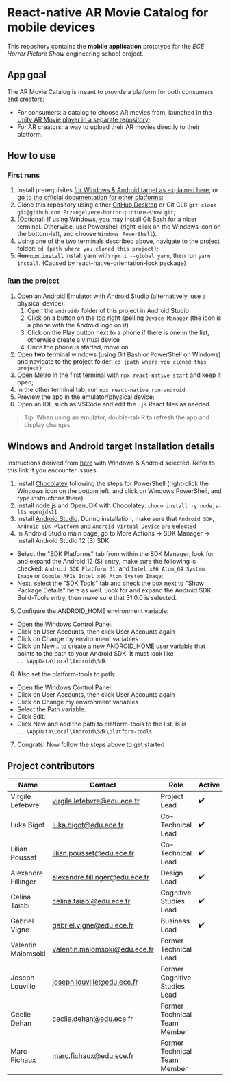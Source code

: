 # React-native AR Movie Catalog for mobile devices

This repository contains the **mobile application** prototype for the *ECE Horror Picture Show* engineering school project.

## App goal

The AR Movie Catalog is meant to provide a platform for both consumers and creators:

- For consumers: a catalog to choose AR movies from, launched in the [Unity AR Movie player in a separate repository](https://github.com/Erzangel/ece-horror-picture-show);
- For AR creators: a way to upload their AR movies directly to their platform.

## How to use

### First runs

1. Install prerequisites [for Windows & Android target as explained here](#windows-and-android-target-installation-details), or [go to the official documentation for other platforms](https://reactnative.dev/docs/environment-setup);
2. Clone this repository using either [GitHub Desktop](https://desktop.github.com/) or Git CLI: `git clone git@github.com:Erzangel/ece-horror-picture-show.git`;
3. (Optional) If using Windows, you may install [Git Bash](https://git-scm.com/downloads) for a nicer terminal. Otherwise, use Powershell (right-click on the Windows icon on the bottom-left, and choose `Windows PowerShell`).
4. Using one of the two terminals described above, navigate to the project folder: `cd {path where you cloned this project}`;
5. ~~Run `npm install`~~ Install yarn with `npm i --global yarn`, then run `yarn install`. (Caused by react-native-orientation-lock package)



### Run the project

1. Open an Android Emulator with Android Studio (alternatively, use a physical device):
   1. Open the `android/` folder of this project in Android Studio
   2. Click on a button on the top right spelling `Device Manager` (the icon is a phone with the Android logo on it)
   3. Click on the Play button next to a phone if there is one in the list, otherwise create a virtual device
   4. Once the phone is started, move on
2. Open **two** terminal windows (using Git Bash or PowerShell on Windows) and navigate to the project folder: `cd {path where you cloned this project}`
3. Open Metro in the first terminal with `npx react-native start` and keep it open;
4. In the other terminal tab, run `npx react-native run-android`;
5. Preview the app in the emulator/physical device;
6. Open an IDE such as VSCode and edit the `.js` React files as needed.

> Tip: When using an emulator, double-tab R to refresh the app and display changes

## Windows and Android target Installation details

Instructions derived from [here](https://reactnative.dev/docs/environment-setup) with Windows & Android selected. Refer to this link if you encounter issues.

1. Install [Chocolatey](https://chocolatey.org/install) following the steps for PowerShell (right-click the Windows icon on the bottom left, and click on Windows PowerShell, and type instructions there)
2. Install node.js and OpenJDK with Chocolatey: `choco install -y nodejs-lts openjdk11`
3. Install [Android Studio](https://developer.android.com/studio/index.html). During installation, make sure that `Android SDK`, `Android SDK Platform` and `Android Virtual Device` are selected
4. In Android Studio main page, go to More Actions -> SDK Manager -> Install Android Studio 12 (S) SDK
  - Select the "SDK Platforms" tab from within the SDK Manager, look for and expand the Android 12 (S) entry, make sure the following is checked: `Android SDK Platform 31`, and `Intel x86 Atom_64 System Image` or `Google APIs Intel x86 Atom System Image`;
  - Next, select the "SDK Tools" tab and check the box next to "Show Package Details" here as well. Look for and expand the Android SDK Build-Tools entry, then make sure that 31.0.0 is selected.
5. Configure the ANDROID_HOME environment variable:
  - Open the Windows Control Panel.
  - Click on User Accounts, then click User Accounts again
  - Click on Change my environment variables
  - Click on New... to create a new ANDROID_HOME user variable that points to the path to your Android SDK. It must look like `...\AppData\Local\Android\Sdk`
6. Also set the platform-tools to path:
  - Open the Windows Control Panel.
  - Click on User Accounts, then click User Accounts again
  - Click on Change my environment variables
  - Select the Path variable.
  - Click Edit.
  - Click New and add the path to platform-tools to the list. Is is `...\AppData\Local\Android\Sdk\platform-tools`
7. Congrats! Now follow the steps above to get started

## Project contributors

| Name                 | Contact                         | Role                          | Active             |
| -------------------- | ------------------------------- | ----------------------------- | ------------------ |
| Virgile Lefebvre     | virgile.lefebvre@edu.ece.fr     |  Project Lead                 | :heavy_check_mark: |
| Luka Bigot           | luka.bigot@edu.ece.fr           |  Co-Technical Lead            | :heavy_check_mark: |
| Lilian Pousset       | lilian.pousset@edu.ece.fr       | Co-Technical Lead             | :heavy_check_mark: |
| Alexandre Fillinger  |  alexandre.fillinger@edu.ece.fr | Design Lead                   | :heavy_check_mark: |
| Celina Taiabi        | celina.taiabi@edu.ece.fr        | Cognitive Studies Lead        | :heavy_check_mark: |
| Gabriel Vigne        |  gabriel.vigne@edu.ece.fr       | Business Lead                 | :heavy_check_mark: |
| Valentin Malomsoki   | valentin.malomsoki@edu.ece.fr   | Former Technical Lead         |    |
| Joseph Louville      | joseph.louville@edu.ece.fr      | Former Cognitive Studies Lead |    |
| Cécile Dehan         | cecile.dehan@edu.ece.fr         | Former Technical Team Member  |    |
| Marc Fichaux         | marc.fichaux@edu.ece.fr         | Former Technical Team Member  |    |
